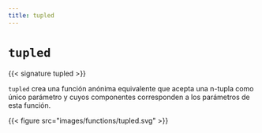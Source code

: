 ```yaml
---
title: tupled
---
```


# `tupled`

{{< signature tupled >}}

`tupled` crea una función anónima equivalente que acepta una n-tupla como único parámetro y cuyos componentes corresponden a los parámetros de esta función.

{{< figure src="images/functions/tupled.svg" >}}
